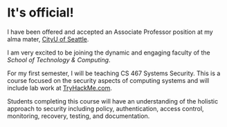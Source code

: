 # It's official!

I have been offered and accepted an Associate Professor position at my alma mater, [CityU of Seattle][1].

I am very excited to be joining the dynamic and engaging faculty of the *School of Technology & Computing*.

For my first semester, I will be teaching CS 467 Systems Security. This is a course focused on the security aspects of computing systems and will include lab work at [TryHackMe.com][2].

Students completing this course will have an understanding of the holistic approach to security including policy, authentication, access control, monitoring, recovery, testing, and documentation.

[1]: https://cityu.edu
[2]: https://tryhackme.com
